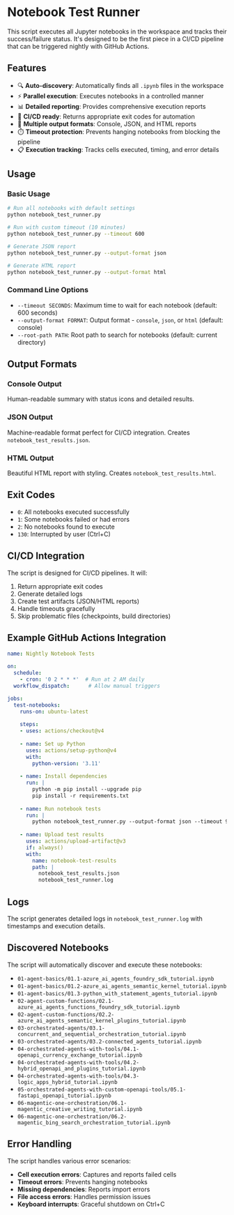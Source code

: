 # Notebook Test Runner

This script executes all Jupyter notebooks in the workspace and tracks their success/failure status. It's designed to be the first piece in a CI/CD pipeline that can be triggered nightly with GitHub Actions.

## Features

- 🔍 **Auto-discovery**: Automatically finds all `.ipynb` files in the workspace
- ⚡ **Parallel execution**: Executes notebooks in a controlled manner
- 📊 **Detailed reporting**: Provides comprehensive execution reports
- 🎯 **CI/CD ready**: Returns appropriate exit codes for automation
- 📝 **Multiple output formats**: Console, JSON, and HTML reports
- ⏱️ **Timeout protection**: Prevents hanging notebooks from blocking the pipeline
- 📋 **Execution tracking**: Tracks cells executed, timing, and error details

## Usage

### Basic Usage

```bash
# Run all notebooks with default settings
python notebook_test_runner.py

# Run with custom timeout (10 minutes)
python notebook_test_runner.py --timeout 600

# Generate JSON report
python notebook_test_runner.py --output-format json

# Generate HTML report
python notebook_test_runner.py --output-format html
```

### Command Line Options

- `--timeout SECONDS`: Maximum time to wait for each notebook (default: 600 seconds)
- `--output-format FORMAT`: Output format - `console`, `json`, or `html` (default: console)
- `--root-path PATH`: Root path to search for notebooks (default: current directory)

## Output Formats

### Console Output
Human-readable summary with status icons and detailed results.

### JSON Output
Machine-readable format perfect for CI/CD integration. Creates `notebook_test_results.json`.

### HTML Output
Beautiful HTML report with styling. Creates `notebook_test_results.html`.

## Exit Codes

- `0`: All notebooks executed successfully
- `1`: Some notebooks failed or had errors
- `2`: No notebooks found to execute
- `130`: Interrupted by user (Ctrl+C)

## CI/CD Integration

The script is designed for CI/CD pipelines. It will:

1. Return appropriate exit codes
2. Generate detailed logs
3. Create test artifacts (JSON/HTML reports)
4. Handle timeouts gracefully
5. Skip problematic files (checkpoints, build directories)

## Example GitHub Actions Integration

```yaml
name: Nightly Notebook Tests

on:
  schedule:
    - cron: '0 2 * * *'  # Run at 2 AM daily
  workflow_dispatch:      # Allow manual triggers

jobs:
  test-notebooks:
    runs-on: ubuntu-latest
    
    steps:
    - uses: actions/checkout@v4
    
    - name: Set up Python
      uses: actions/setup-python@v4
      with:
        python-version: '3.11'
    
    - name: Install dependencies
      run: |
        python -m pip install --upgrade pip
        pip install -r requirements.txt
    
    - name: Run notebook tests
      run: |
        python notebook_test_runner.py --output-format json --timeout 900
    
    - name: Upload test results
      uses: actions/upload-artifact@v3
      if: always()
      with:
        name: notebook-test-results
        path: |
          notebook_test_results.json
          notebook_test_runner.log
```

## Logs

The script generates detailed logs in `notebook_test_runner.log` with timestamps and execution details.

## Discovered Notebooks

The script will automatically discover and execute these notebooks:

- `01-agent-basics/01.1-azure_ai_agents_foundry_sdk_tutorial.ipynb`
- `01-agent-basics/01.2-azure_ai_agents_semantic_kernel_tutorial.ipynb`
- `01-agent-basics/01.3-python_with_statement_agents_tutorial.ipynb`
- `02-agent-custom-functions/02.1-azure_ai_agents_functions_foundry_sdk_tutorial.ipynb`
- `02-agent-custom-functions/02.2-azure_ai_agents_semantic_kernel_plugins_tutorial.ipynb`
- `03-orchestrated-agents/03.1-concurrent_and_sequential_orchestration_tutorial.ipynb`
- `03-orchestrated-agents/03.2-connected_agents_tutorial.ipynb`
- `04-orchestrated-agents-with-tools/04.1-openapi_currency_exchange_tutorial.ipynb`
- `04-orchestrated-agents-with-tools/04.2-hybrid_openapi_and_plugins_tutorial.ipynb`
- `04-orchestrated-agents-with-tools/04.3-logic_apps_hybrid_tutorial.ipynb`
- `05-orchestrated-agents-with-custom-openapi-tools/05.1-fastapi_openapi_tutorial.ipynb`
- `06-magentic-one-orchestration/06.1-magentic_creative_writing_tutorial.ipynb`
- `06-magentic-one-orchestration/06.2-magentic_bing_search_orchestration_tutorial.ipynb`

## Error Handling

The script handles various error scenarios:

- **Cell execution errors**: Captures and reports failed cells
- **Timeout errors**: Prevents hanging notebooks
- **Missing dependencies**: Reports import errors
- **File access errors**: Handles permission issues
- **Keyboard interrupts**: Graceful shutdown on Ctrl+C
